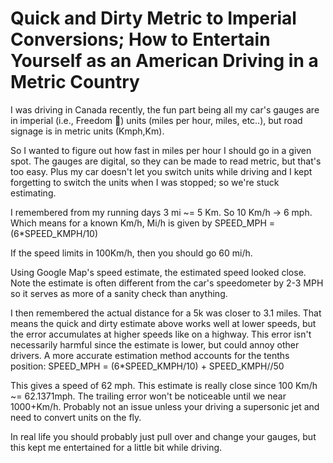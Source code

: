 # Quick and Dirty Metric to Imperial Conversions; How to Entertain Yourself as an American Driving in a Metric Country

I was driving in Canada recently, the fun part being all my car's gauges are in imperial (i.e., Freedom 🦅) units (miles per hour, miles, etc..), but road signage is in metric units (Kmph,Km).

So I wanted to figure out how fast in miles per hour I should go in a given spot. The gauges are digital, so they can be made to read metric, but that's too easy. Plus my car doesn't let you switch units while driving
and I kept forgetting to switch the units when I was stopped; so we're stuck estimating.

I remembered from my running days 3 mi ~= 5 Km. So 10 Km/h -> 6 mph. Which means for a known Km/h, Mi/h is given by
SPEED_MPH = (6*SPEED_KMPH/10)

If the speed limits in 100Km/h, then you should go 60 mi/h.

Using Google Map's speed estimate, the estimated speed looked close. Note the estimate is often different from the car's speedometer
by 2-3 MPH so it serves as more of a sanity check than anything.

I then remembered the actual distance for a 5k was closer to 3.1 miles. That means the quick and dirty estimate above works well at lower speeds, but the error accumulates at higher speeds like on a highway.
This error isn't necessarily harmful since the estimate is lower, but could annoy other drivers.
A more accurate estimation method accounts for the tenths position:
SPEED_MPH = (6*SPEED_KMPH/10) + SPEED_KMPH//50

This gives a speed of 62 mph.
This estimate is really close since 100 Km/h ~= 62.1371mph. The trailing error won't be noticeable until we near 1000+Km/h.
Probably not an issue unless your driving a supersonic jet and need to convert units on the fly.

In real life you should probably just pull over and change your gauges, but this kept me entertained for a little bit while driving.